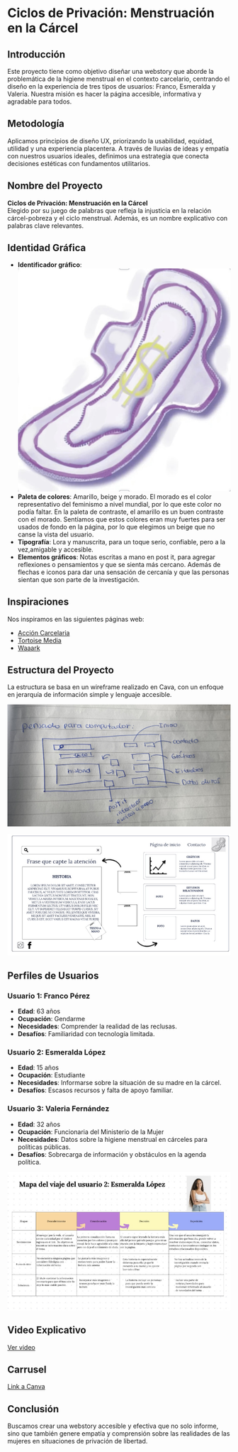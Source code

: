# Ciclos de Privación: Menstruación en la Cárcel

## Introducción

Este proyecto tiene como objetivo diseñar una webstory que aborde la problemática de la higiene menstrual en el contexto carcelario, centrando el diseño en la experiencia de tres tipos de usuarios: Franco, Esmeralda y Valeria. Nuestra misión es hacer la página accesible, informativa y agradable para todos.

## Metodología

Aplicamos principios de diseño UX, priorizando la usabilidad, equidad, utilidad y una experiencia placentera. A través de lluvias de ideas y empatía con nuestros usuarios ideales, definimos una estrategia que conecta decisiones estéticas con fundamentos utilitarios.

## Nombre del Proyecto

**Ciclos de Privación: Menstruación en la Cárcel**  
Elegido por su juego de palabras que refleja la injusticia en la relación cárcel-pobreza y el ciclo menstrual. Además, es un nombre explicativo con palabras clave relevantes.

## Identidad Gráfica

- **Identificador gráfico**: ![LOGO](https://github.com/DomingaKP/Proyecto-Grafica/blob/85c08e661ca40ea727ce4ebd9d5f96e423e42150/Entrega%203/IMG_6678.jpg)
- **Paleta de colores**: Amarillo, beige y morado. El morado es el color representativo del feminismo a nivel mundial, por lo que este color no podía faltar. En la paleta de contraste, el amarillo es un buen contraste con el morado. Sentíamos que estos colores eran muy fuertes para ser usados de fondo en la página, por lo que elegimos un beige que no canse la vista del usuario. 
- **Tipografía**: Lora y manuscrita, para un toque serio, confiable, pero a la vez,amigable y accesible.
- **Elementos gráficos**: Notas escritas a mano en post it, para agregar reflexiones o pensamientos y que se sienta más cercano. Además de flechas e iconos para dar una sensación de cercanía y que las personas sientan que son parte de la investigación.
## Inspiraciones

Nos inspiramos en las siguientes páginas web:
- [Acción Carcelaria](https://accioncarcelaria.org/)
- [Tortoise Media](https://www.tortoisemedia.com/)
- [Waaark](https://waaark.com/)

## Estructura del Proyecto

La estructura se basa en un wireframe realizado en Cava, con un enfoque en jerarquía de información simple y lenguaje accesible.

![BOCETO](https://github.com/DomingaKP/Proyecto-Grafica/blob/bb477b078f609b483f8ae4cef8efa0de8f5b45ad/Entrega%203/IMG_6635.jpg)

![WIREFRAME](https://github.com/DomingaKP/Proyecto-Grafica/blob/df91408d8b0359585ee0b4e66c7642f9dfdcbd72/Entrega%203/IMG_6670.jpg)


## Perfiles de Usuarios

### Usuario 1: Franco Pérez

- **Edad**: 63 años
- **Ocupación**: Gendarme
- **Necesidades**: Comprender la realidad de las reclusas.
- **Desafíos**: Familiaridad con tecnología limitada.

### Usuario 2: Esmeralda López

- **Edad**: 15 años
- **Ocupación**: Estudiante
- **Necesidades**: Informarse sobre la situación de su madre en la cárcel.
- **Desafíos**: Escasos recursos y falta de apoyo familiar.

### Usuario 3: Valeria Fernández

- **Edad**: 32 años
- **Ocupación**: Funcionaria del Ministerio de la Mujer
- **Necesidades**: Datos sobre la higiene menstrual en cárceles para políticas públicas.
- **Desafíos**: Sobrecarga de información y obstáculos en la agenda política.

![MAPA EXPERIENCIA DEL USUARIO](https://github.com/DomingaKP/Proyecto-Grafica/blob/d98d972590cc7947855ec1ec940ae3b9575ac3e0/Entrega%203/IMG_6669.jpg)


## Video Explicativo

[Ver video](https://youtu.be/R00SUeehn_A?si=NO_yqbrB7qag1Had)

## Carrusel

[Link a Canva](https://www.canva.com/design/DAGUga_DUPU/bRFquxktsXBbRcDdAiThLg/view?utm_content=DAGUga_DUPU&utm_campaign=designshare&utm_medium=link&utm_source=editor)


## Conclusión

Buscamos crear una webstory accesible y efectiva que no solo informe, sino que también genere empatía y comprensión sobre las realidades de las mujeres en situaciones de privación de libertad.
